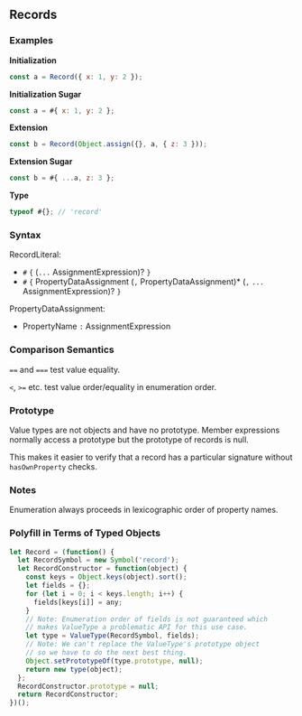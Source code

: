Records
-------

### Examples

__Initialization__
```javascript
const a = Record({ x: 1, y: 2 });
```

__Initialization Sugar__
```javascript
const a = #{ x: 1, y: 2 };
```

__Extension__
```javascript
const b = Record(Object.assign({}, a, { z: 3 }));
```

__Extension Sugar__
```javascript
const b = #{ ...a, z: 3 };
```

__Type__
```javascript
typeof #{}; // 'record'
```

### Syntax

RecordLiteral:
- `#` `{` (`...` AssignmentExpression)? `}`
- `#` `{` PropertyDataAssignment (`,` PropertyDataAssignment)* (`,` `...` AssignmentExpression)? `}`

PropertyDataAssignment:
- PropertyName `:` AssignmentExpression

### Comparison Semantics

`==` and `===` test value equality.

`<`, `>=` etc. test value order/equality in enumeration order.

### Prototype

Value types are not objects and have no prototype. Member expressions normally access a prototype but the prototype of records is null.

This makes it easier to verify that a record has a particular signature without `hasOwnProperty` checks.

### Notes

Enumeration always proceeds in lexicographic order of property names.

### Polyfill in Terms of Typed Objects

```javascript
let Record = (function() {
  let RecordSymbol = new Symbol('record');
  let RecordConstructor = function(object) {
    const keys = Object.keys(object).sort();
    let fields = {};
    for (let i = 0; i < keys.length; i++) {
      fields[keys[i]] = any;
    }
    // Note: Enumeration order of fields is not guaranteed which
    // makes ValueType a problematic API for this use case.
    let type = ValueType(RecordSymbol, fields);
    // Note: We can't replace the ValueType's prototype object
    // so we have to do the next best thing.
    Object.setPrototypeOf(type.prototype, null);
    return new type(object);
  };
  RecordConstructor.prototype = null;
  return RecordConstructor;
})();
```
